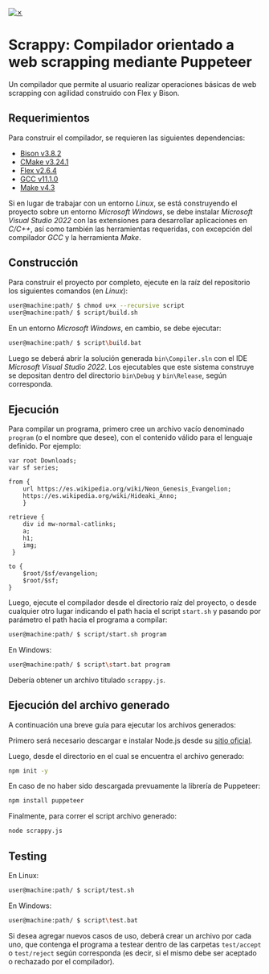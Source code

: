 [![✗](https://img.shields.io/badge/Release-v0.3.0-ffb600.svg?style=for-the-badge)](https://github.com/agustin-golmar/Flex-Bison-Compiler/releases)

# Scrappy: Compilador orientado a web scrapping mediante Puppeteer

Un compilador que permite al usuario realizar operaciones básicas de web scrapping con agilidad construido con Flex y Bison.

## Requerimientos

Para construir el compilador, se requieren las siguientes dependencias:

* [Bison v3.8.2](https://www.gnu.org/software/bison/)
* [CMake v3.24.1](https://cmake.org/)
* [Flex v2.6.4](https://github.com/westes/flex)
* [GCC v11.1.0](https://gcc.gnu.org/)
* [Make v4.3](https://www.gnu.org/software/make/)

Si en lugar de trabajar con un entorno _Linux_, se está construyendo el proyecto sobre un entorno _Microsoft Windows_, se debe instalar _Microsoft Visual Studio 2022_ con las extensiones para desarrollar aplicaciones en _C/C++_, así como también las herramientas requeridas, con excepción del compilador _GCC_ y la herramienta _Make_.

## Construcción

Para construir el proyecto por completo, ejecute en la raíz del repositorio los siguientes comandos (en _Linux_):

```bash
user@machine:path/ $ chmod u+x --recursive script
user@machine:path/ $ script/build.sh
```

En un entorno _Microsoft Windows_, en cambio, se debe ejecutar:

```bash
user@machine:path/ $ script\build.bat
```

Luego se deberá abrir la solución generada `bin\Compiler.sln` con el IDE _Microsoft Visual Studio 2022_. Los ejecutables que este sistema construye se depositan dentro del directorio `bin\Debug` y `bin\Release`, según corresponda.

## Ejecución

Para compilar un programa, primero cree un archivo vacío denominado `program` (o el nombre que desee), con el contenido válido para el lenguaje definido. Por ejemplo:

```
var root Downloads;
var sf series;

from { 
    url https://es.wikipedia.org/wiki/Neon_Genesis_Evangelion; 
    https://es.wikipedia.org/wiki/Hideaki_Anno;
    }

retrieve { 
    div id mw-normal-catlinks;
    a;
    h1;
    img;
 }

to { 
    $root/$sf/evangelion;
    $root/$sf; 
}
```

Luego, ejecute el compilador desde el directorio raíz del proyecto, o desde cualquier otro lugar indicando el path hacia el script `start.sh` y pasando por parámetro el path hacia el programa a compilar:

```bash
user@machine:path/ $ script/start.sh program
```

En Windows:

```bash
user@machine:path/ $ script\start.bat program
```

Debería obtener un archivo titulado `scrappy.js`.

## Ejecución del archivo generado

A continuación una breve guía para ejecutar los archivos generados:

Primero será necesario descargar e instalar Node.js desde su [sitio oficial](https://nodejs.org/en).

Luego, desde el directorio en el cual se encuentra el archivo generado:

```bash
npm init -y
```

En caso de no haber sido descargada prevuamente la librería de Puppeteer:

```bash
npm install puppeteer
```

Finalmente, para correr el script archivo generado:

```bash
node scrappy.js
```

## Testing

En Linux:

```bash
user@machine:path/ $ script/test.sh
```

En Windows:

```bash
user@machine:path/ $ script\test.bat
```

Si desea agregar nuevos casos de uso, deberá crear un archivo por cada uno, que contenga el programa a testear dentro de las carpetas `test/accept` o `test/reject` según corresponda (es decir, si el mismo debe ser aceptado o rechazado por el compilador).